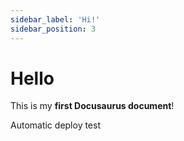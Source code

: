 ```yaml
---
sidebar_label: 'Hi!'
sidebar_position: 3
---
```


# Hello

This is my **first Docusaurus document**!

Automatic deploy test
